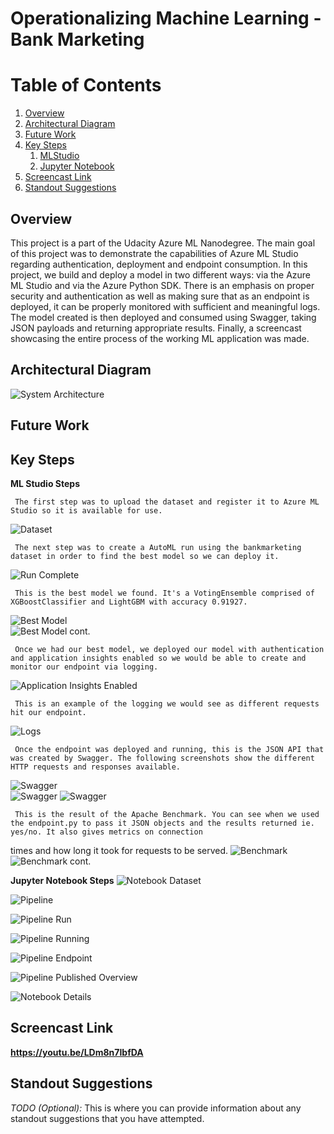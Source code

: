 # Operationalizing Machine Learning - Bank Marketing

# Table of Contents
1. [Overview](#overview)
2. [Architectural Diagram](#architecture)
3. [Future Work](#future-work)
4. [Key Steps](#screenshots)
	1. [MLStudio](#ml-studio)
	2. [Jupyter Notebook](#jupyter)
5. [Screencast Link](#screencast)
6. [Standout Suggestions](#standsugg)


## Overview <a name="overview" />
This project is a part of the Udacity Azure ML Nanodegree.
The main goal of this project was to demonstrate the capabilities of Azure ML Studio regarding authentication, deployment and endpoint consumption.
In this project, we build and deploy a model in two different ways: via the Azure ML Studio and via the Azure Python SDK. There is an emphasis on proper security and authentication as well as making sure that as an endpoint is deployed,
it can be properly monitored with sufficient and meaningful logs. The model created is then deployed and consumed using Swagger, taking JSON payloads and returning appropriate results.
Finally, a screencast showcasing the entire process of the working ML application was made.


## Architectural Diagram <a name="architecture" />
<img src="architecture.JPG"
     alt="System Architecture" />
	 
## Future Work <a name="future-work" />


## Key Steps <a name="screenshots" />
**ML Studio Steps** <a name="ml-studio" />

	 The first step was to upload the dataset and register it to Azure ML Studio so it is available for use.
<img src="Screenshots/dataset.PNG"
     alt="Dataset" />

	 The next step was to create a AutoML run using the bankmarketing dataset in order to find the best model so we can deploy it.
<img src="Screenshots/run-complete.PNG"
     alt="Run Complete" />
	 
	 This is the best model we found. It's a VotingEnsemble comprised of XGBoostClassifier and LightGBM with accuracy 0.91927.
<img src="Screenshots/bestmodel1.PNG"
     alt="Best Model" />	 
<img src="Screenshots/bestmodel2.PNG"
     alt="Best Model cont." />
	 
	 Once we had our best model, we deployed our model with authentication and application insights enabled so we would be able to create and monitor our endpoint via logging.
<img src="Screenshots/appinsight-true.PNG"
     alt="Application Insights Enabled" />
	 
	 This is an example of the logging we would see as different requests hit our endpoint.
<img src="Screenshots/logs2.PNG"
     alt="Logs" />
	
	 Once the endpoint was deployed and running, this is the JSON API that was created by Swagger. The following screenshots show the different HTTP requests and responses available.
<img src="Screenshots/swagger1.PNG"
     alt="Swagger" />	 
<img src="Screenshots/swagger2.PNG"
     alt="Swagger" />
<img src="Screenshots/swagger3.PNG"
     alt="Swagger" />
	 
	 This is the result of the Apache Benchmark. You can see when we used the endpoint.py to pass it JSON objects and the results returned ie. yes/no. It also gives metrics on connection
times and how long it took for requests to be served.
<img src="Screenshots/benchmark1.PNG"
     alt="Benchmark" />
<img src="Screenshots/benchmark2.PNG"
     alt="Benchmark cont." />
	 
	 
**Jupyter Notebook Steps** <a name="jupyter" />
<img src="Screenshots/Notebook/notebook-dataset.PNG"
     alt="Notebook Dataset" />
	 
	 
<img src="Screenshots/Notebook/pipeline.PNG"
     alt="Pipeline" />
	 
	 
<img src="Screenshots/Notebook/pipeline-run.PNG"
     alt="Pipeline Run" />	

	 
<img src="Screenshots/Notebook/pipeline-running.PNG"
     alt="Pipeline Running" />
	 
	 
<img src="Screenshots/Notebook/pipeline-endpoint.PNG"
     alt="Pipeline Endpoint" />
	 
	 
<img src="Screenshots/Notebook/pipeline-publishedoverview.PNG"
     alt="Pipeline Published Overview" />
	 
	 
<img src="Screenshots/Notebook/notebook-details.PNG"
     alt="Notebook Details" />
	 
## Screencast Link <a name="screencast" />
**https://youtu.be/LDm8n7IbfDA**

## Standout Suggestions <a name="standsugg" />
*TODO (Optional):* This is where you can provide information about any standout suggestions that you have attempted.
